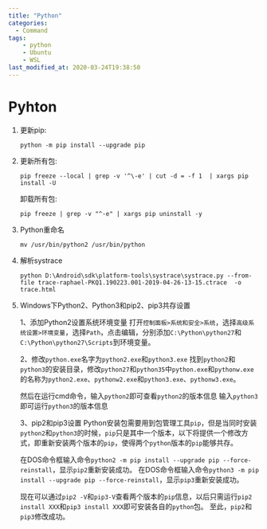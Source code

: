 ```yaml
---
title: "Python"
categories:
  - Command
tags:
    - python
    - Ubuntu
    - WSL
last_modified_at: 2020-03-24T19:38:50
---
```


# Pyhton
1. 更新pip: 

	`python -m pip install --upgrade pip`
	
2. 更新所有包: 
	
	`pip freeze --local | grep -v '^\-e' | cut -d = -f 1  | xargs pip install -U`
	
	卸载所有包:
	
	`pip freeze | grep -v "^-e" | xargs pip uninstall -y`
	
3. Python重命名
	
	`mv /usr/bin/python2 /usr/bin/python`
	
4. 解析systrace
	
	`python D:\Android\sdk\platform-tools\systrace\systrace.py --from-file trace-raphael-PKQ1.190223.001-2019-04-26-13-15.ctrace  -o trace.html`
	
	
5. Windows下Python2、Python3和pip2、pip3共存设置


	1、添加Python2设置系统环境变量
	打开`控制面板>系统和安全>系统`，选择`高级系统设置>环境变量`，选择`Path`，点击编辑，分别添加`C:\Python\python27`和`C:\Python\python27\Scripts`到环境变量。

	2、修改`python.exe`名字为`python2.exe`和`python3.exe`
	找到`python2`和`python3`的安装目录，修改`python27`和`python35`中`python.exe`和`pythonw.exe`的名称为`python2.exe`、`pythonw2.exe`和`python3.exe`、`pythonw3.exe`。

	然后在运行cmd命令，输入`python2`即可查看`python2`的版本信息
	输入`python3`即可运行`python3`的版本信息

	3、pip2和pip3设置
	Python安装包需要用到包管理工具`pip`，但是当同时安装`python2`和`python3`的时候，`pip`只是其中一个版本，以下将提供一个修改方式，即重新安装两个版本的`pip`，使得两个`python`版本的`pip`能够共存。

	在DOS命令框输入命令`python2 -m pip install --upgrade pip --force-reinstall`，显示`pip2`重新安装成功。
	在DOS命令框输入命令`python3 -m pip install --upgrade pip --force-reinstall`，显示`pip3`重新安装成功。

	现在可以通过`pip2 -V`和`pip3-V`查看两个版本的`pip`信息，以后只需运行`pip2 install XXX`和`pip3 install XXX`即可安装各自的`python`包。
	至此，`pip2`和`pip3`修改成功。
	
	